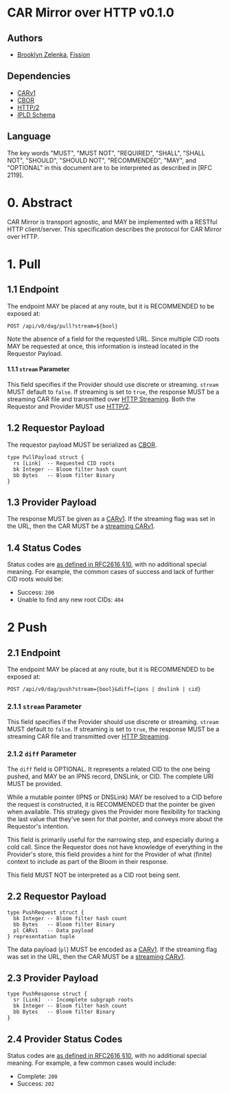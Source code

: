 # CAR Mirror over HTTP v0.1.0

## Authors

* [Brooklyn Zelenka], [Fission]

## Dependencies

- [CARv1]
- [CBOR]
- [HTTP/2]
- [IPLD Schema]

## Language

The key words "MUST", "MUST NOT", "REQUIRED", "SHALL", "SHALL NOT", "SHOULD", "SHOULD NOT", "RECOMMENDED", "MAY", and "OPTIONAL" in this document are to be interpreted as described in [RFC 2119].

# 0. Abstract

CAR Mirror is transport agnostic, and MAY be implemented with a RESTful HTTP client/server. This specification describes the protocol for CAR Mirror over HTTP.

# 1. Pull

## 1.1 Endpoint

The endpoint MAY be placed at any route, but it is RECOMMENDED to be exposed at:

```http
POST /api/v0/dag/pull?stream=${bool}
```

Note the absence of a field for the requested URL. Since multiple CID roots MAY be requested at once, this information is instead located in the Requestor Payload.

#### 1.1.1 `stream` Parameter

This field specifies if the Provider should use discrete or streaming. `stream` MUST default to `false`. If streaming is set to `true`, the response MUST be a streaming CAR file and transmitted over [HTTP Streaming]. Both the Requestor and Provider MUST use [HTTP/2].

## 1.2 Requestor Payload

The requestor payload MUST be serialized as [CBOR]. 

```ipldsch
type PullPayload struct {
  rs [Link]  -- Requested CID roots
  bk Integer -- Bloom filter hash count
  bb Bytes   -- Bloom filter Binary
}
```

## 1.3 Provider Payload

The response MUST be given as a [CARv1]. If the streaming flag was set in the URL, then the CAR MUST be a [streaming CARv1].

## 1.4 Status Codes

Status codes are [as defined in RFC2616 §10][RFC2616 #10], with no additional special meaning. For example, the common cases of success and lack of further CID roots would be:

* Success: `200`
* Unable to find any new root CIDs: `404`

# 2 Push

## 2.1 Endpoint

The endpoint MAY be placed at any route, but it is RECOMMENDED to be exposed at:

```http
POST /api/v0/dag/push?stream={bool}&diff={ipns | dnslink | cid}
```

### 2.1.1 `stream` Parameter

This field specifies if the Provider should use discrete or streaming. `stream` MUST default to `false`. If streaming is set to `true`, the response MUST be a streaming CAR file and transmitted over [HTTP Streaming].

### 2.1.2 `diff` Parameter

The `diff` field is OPTIONAL. It represents a related CID to the one being pushed, and MAY be an IPNS record, DNSLink, or CID. The complete URI MUST be provided.

While a mutable pointer (IPNS or DNSLink) MAY be resolved to a CID before the request is constructed, it is RECOMMENDED that the pointer be given when available. This strategy gives the Provider more flexibility for tracking the last value that they've seen for that pointer, and conveys more about the Requestor's intention.

This field is primarily useful for the narrowing step, and especially during a cold call. Since the Requestor does not have knowledge of everything in the Provider's store, this field provides a hint for the Provider of what (finite) context to include as part of the Bloom in their response.

This field MUST NOT be interpreted as a CID root being sent.

## 2.2 Requestor Payload

```ipldsch
type PushRequest struct {
  bk Integer -- Bloom filter hash count
  bb Bytes   -- Bloom filter Binary
  pl CARv1   -- Data payload
} representation tuple
```

The data payload (`pl`) MUST be encoded as a [CARv1]. If the streaming flag was set in the URL, then the CAR MUST be a [streaming CARv1].

## 2.3 Provider Payload

```ipldsch
type PushResponse struct {
  sr [Link]  -- Incomplete subgraph roots
  bk Integer -- Bloom filter hash count
  bb Bytes   -- Bloom filter Binary
}
```

## 2.4 Provider Status Codes

Status codes are [as defined in RFC2616 §10][RFC2616 #10], with no additional special meaning. For example, a few common cases would include:

* Complete: `200`
* Success: `202`

<!-- External Links -->

[Brooklyn Zelenka]: https://github.com/expede
[CARv1]: https://ipld.io/specs/transport/car/carv1/
[CBOR]: https://cbor.io/
[CBOR]: https://cbor.io/
[Fission]: https://fission.codes
[HTTP Streaming]: https://datatracker.ietf.org/doc/html/rfc7540#section-5
[HTTP/2]: https://datatracker.ietf.org/doc/html/rfc7540
[IPLD Schema]: https://ipld.io/docs/schemas/
[RFC2119]: https://datatracker.ietf.org/doc/html/rfc2119
[RFC2616 #10]: https://www.rfc-editor.org/rfc/rfc2616#section-10
[streaming CARv1]: https://ipld.io/specs/transport/car/carv1/#performance
